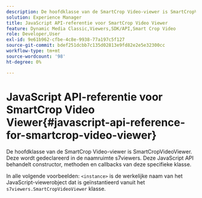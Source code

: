 ```yaml
---
description: De hoofdklasse van de SmartCrop Video-viewer is SmartCropVideoViewer. Deze wordt gedeclareerd in de naamruimte s7viewers. Deze JavaScript API behandelt constructor, methoden en callbacks van deze specifieke klasse.
solution: Experience Manager
title: JavaScript API-referentie voor SmartCrop Video Viewer
feature: Dynamic Media Classic,Viewers,SDK/API,Smart Crop Video
role: Developer,User
exl-id: 9e61b962-cfbe-4c8e-9938-77a197c5f127
source-git-commit: bdef251dcbb7c135d02813e9fd82e2e5e32300cc
workflow-type: tm+mt
source-wordcount: '98'
ht-degree: 0%

---
```


# JavaScript API-referentie voor SmartCrop Video Viewer{#javascript-api-reference-for-smartcrop-video-viewer}

De hoofdklasse van de SmartCrop Video-viewer is SmartCropVideoViewer. Deze wordt gedeclareerd in de naamruimte s7viewers. Deze JavaScript API behandelt constructor, methoden en callbacks van deze specifieke klasse.

In alle volgende voorbeelden: `<instance>` is de werkelijke naam van het JavaScript-viewerobject dat is geïnstantieerd vanuit het `s7viewers.SmartCropVideoViewer` klasse.
